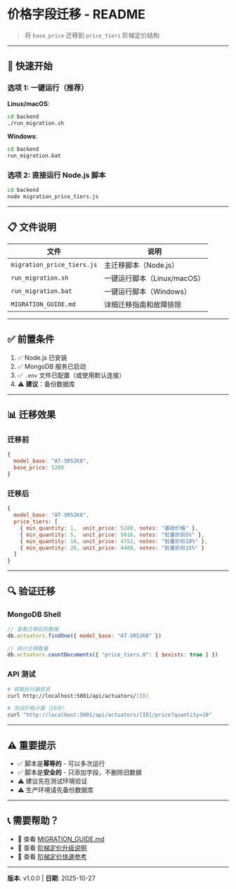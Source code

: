# 价格字段迁移 - README

> 将 `base_price` 迁移到 `price_tiers` 阶梯定价结构

---

## 🚀 快速开始

### 选项 1: 一键运行（推荐）

**Linux/macOS**:
```bash
cd backend
./run_migration.sh
```

**Windows**:
```cmd
cd backend
run_migration.bat
```

### 选项 2: 直接运行 Node.js 脚本

```bash
cd backend
node migration_price_tiers.js
```

---

## 📋 文件说明

| 文件 | 说明 |
|------|------|
| `migration_price_tiers.js` | 主迁移脚本（Node.js） |
| `run_migration.sh` | 一键运行脚本（Linux/macOS） |
| `run_migration.bat` | 一键运行脚本（Windows） |
| `MIGRATION_GUIDE.md` | 详细迁移指南和故障排除 |

---

## ✅ 前置条件

1. ✅ Node.js 已安装
2. ✅ MongoDB 服务已启动
3. ✅ `.env` 文件已配置（或使用默认连接）
4. ⚠️ **建议**：备份数据库

---

## 📊 迁移效果

### 迁移前

```javascript
{
  model_base: "AT-SR52K8",
  base_price: 5280
}
```

### 迁移后

```javascript
{
  model_base: "AT-SR52K8",
  price_tiers: [
    { min_quantity: 1,  unit_price: 5280, notes: "基础价格" },
    { min_quantity: 5,  unit_price: 5016, notes: "批量折扣5%" },
    { min_quantity: 10, unit_price: 4752, notes: "批量折扣10%" },
    { min_quantity: 20, unit_price: 4488, notes: "批量折扣15%" }
  ]
}
```

---

## 🔍 验证迁移

### MongoDB Shell

```javascript
// 查看迁移后的数据
db.actuators.findOne({ model_base: "AT-SR52K8" })

// 统计迁移数量
db.actuators.countDocuments({ "price_tiers.0": { $exists: true } })
```

### API 测试

```bash
# 获取执行器信息
curl http://localhost:5001/api/actuators/[ID]

# 测试价格计算（10件）
curl "http://localhost:5001/api/actuators/[ID]/price?quantity=10"
```

---

## ⚠️ 重要提示

- ✅ 脚本是**幂等的** - 可以多次运行
- ✅ 脚本是**安全的** - 只添加字段，不删除旧数据
- ⚠️ 建议先在测试环境验证
- ⚠️ 生产环境请先备份数据库

---

## 📞 需要帮助？

- 📖 查看 [MIGRATION_GUIDE.md](./MIGRATION_GUIDE.md)
- 📖 查看 [阶梯定价升级说明](../阶梯定价升级说明.md)
- 📖 查看 [阶梯定价快速参考](../阶梯定价快速参考.md)

---

**版本**: v1.0.0 | **日期**: 2025-10-27
